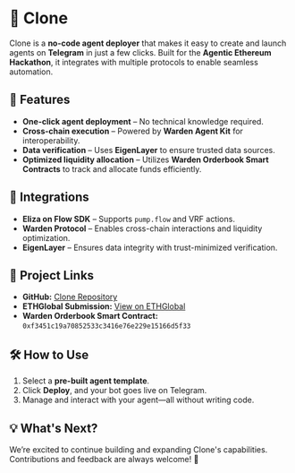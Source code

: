 # 🤖 Clone

Clone is a **no-code agent deployer** that makes it easy to create and launch agents on **Telegram** in just a few clicks. Built for the **Agentic Ethereum Hackathon**, it integrates with multiple protocols to enable seamless automation.

## 🚀 Features

- **One-click agent deployment** – No technical knowledge required.  
- **Cross-chain execution** – Powered by **Warden Agent Kit** for interoperability.  
- **Data verification** – Uses **EigenLayer** to ensure trusted data sources.  
- **Optimized liquidity allocation** – Utilizes **Warden Orderbook Smart Contracts** to track and allocate funds efficiently.

## 🔗 Integrations

- **Eliza on Flow SDK** – Supports `pump.flow` and VRF actions.  
- **Warden Protocol** – Enables cross-chain interactions and liquidity optimization.  
- **EigenLayer** – Ensures data integrity with trust-minimized verification.

## 📂 Project Links

- **GitHub:** [Clone Repository](http://github.com/Not-Sarthak/clone-xyz)  
- **ETHGlobal Submission:** [View on ETHGlobal](http://ethglobal.com/showcase/clone-y0ucj)  
- **Warden Orderbook Smart Contract:** `0xf3451c19a70852533c3416e76e229e15166d5f33`  

## 🛠️ How to Use

1. Select a **pre-built agent template**.  
2. Click **Deploy**, and your bot goes live on Telegram.  
3. Manage and interact with your agent—all without writing code.  

## 💡 What's Next?

We’re excited to continue building and expanding Clone's capabilities. Contributions and feedback are always welcome! 🚀
